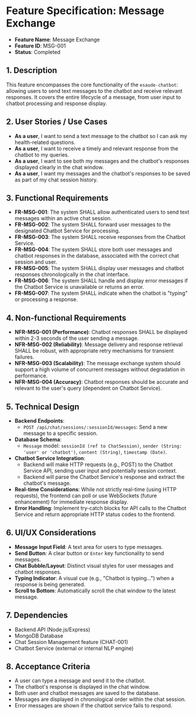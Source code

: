 # Feature Specification: Message Exchange

*   **Feature Name**: Message Exchange
*   **Feature ID**: MSG-001
*   **Status**: Completed

## 1. Description

This feature encompasses the core functionality of the `esaude-chatbot`: allowing users to send text messages to the chatbot and receive relevant responses. It covers the entire lifecycle of a message, from user input to chatbot processing and response display.

## 2. User Stories / Use Cases

*   **As a user**, I want to send a text message to the chatbot so I can ask my health-related questions.
*   **As a user**, I want to receive a timely and relevant response from the chatbot to my queries.
*   **As a user**, I want to see both my messages and the chatbot's responses displayed clearly in the chat window.
*   **As a user**, I want my messages and the chatbot's responses to be saved as part of my chat session history.

## 3. Functional Requirements

*   **FR-MSG-001**: The system SHALL allow authenticated users to send text messages within an active chat session.
*   **FR-MSG-002**: The system SHALL forward user messages to the designated Chatbot Service for processing.
*   **FR-MSG-003**: The system SHALL receive responses from the Chatbot Service.
*   **FR-MSG-004**: The system SHALL store both user messages and chatbot responses in the database, associated with the correct chat session and user.
*   **FR-MSG-005**: The system SHALL display user messages and chatbot responses chronologically in the chat interface.
*   **FR-MSG-006**: The system SHALL handle and display error messages if the Chatbot Service is unavailable or returns an error.
*   **FR-MSG-007**: The system SHALL indicate when the chatbot is "typing" or processing a response.

## 4. Non-functional Requirements

*   **NFR-MSG-001 (Performance)**: Chatbot responses SHALL be displayed within 2-3 seconds of the user sending a message.
*   **NFR-MSG-002 (Reliability)**: Message delivery and response retrieval SHALL be robust, with appropriate retry mechanisms for transient failures.
*   **NFR-MSG-003 (Scalability)**: The message exchange system should support a high volume of concurrent messages without degradation in performance.
*   **NFR-MSG-004 (Accuracy)**: Chatbot responses should be accurate and relevant to the user's query (dependent on Chatbot Service).

## 5. Technical Design

*   **Backend Endpoints**:
    *   `POST /api/chat/sessions/:sessionId/messages`: Send a new message to a specific session.
*   **Database Schema**:
    *   `Message` model: `sessionId (ref to ChatSession)`, `sender (String: 'user' or 'chatbot')`, `content (String)`, `timestamp (Date)`.
*   **Chatbot Service Integration**:
    *   Backend will make HTTP requests (e.g., POST) to the Chatbot Service API, sending user input and potentially session context.
    *   Backend will parse the Chatbot Service's response and extract the chatbot's message.
*   **Real-time Considerations**: While not strictly real-time (using HTTP requests), the frontend can poll or use WebSockets (future enhancement) for immediate response display.
*   **Error Handling**: Implement try-catch blocks for API calls to the Chatbot Service and return appropriate HTTP status codes to the frontend.

## 6. UI/UX Considerations

*   **Message Input Field**: A text area for users to type messages.
*   **Send Button**: A clear button or `Enter` key functionality to send messages.
*   **Chat Bubble/Layout**: Distinct visual styles for user messages and chatbot responses.
*   **Typing Indicator**: A visual cue (e.g., "Chatbot is typing...") when a response is being generated.
*   **Scroll to Bottom**: Automatically scroll the chat window to the latest message.

## 7. Dependencies

*   Backend API (Node.js/Express)
*   MongoDB Database
*   Chat Session Management feature (CHAT-001)
*   Chatbot Service (external or internal NLP engine)

## 8. Acceptance Criteria

*   A user can type a message and send it to the chatbot.
*   The chatbot's response is displayed in the chat window.
*   Both user and chatbot messages are saved to the database.
*   Messages are displayed in chronological order within the chat session.
*   Error messages are shown if the chatbot service fails to respond.
